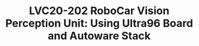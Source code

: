 ---
categories:
- lvc20
description: Autonomous vehicles are becoming a part of normal life as companies,
  universities and foundations are heavily investing in projects to aid its research
  and development. One such initiative that has taken up wide acceptance by the automotive
  community is Autoware Foundation. This project supports self-driving mobility and
  has been adopted by over 100 companies and 40 vehicles. 96Boards, Autoware Foundation
  and its members (Xilinx, AutoCore) have teamed up to design an Autonomous driving
  solution using a customized Ultra96 Board and the Autoware stack. Using a distributed
  system design we will demonstrate some of the key autonomous driving features, which
  will also have the potential to be deployed as an ADAS module.<br /> <br /> The
  talk will describe in detail the design and implementation of the vision control
  unit of RoboCar covering the hardware, software features and performance capabilities.
  The vision perception unit performs the main perception tasks in autonomous driving
  including object detection, traffic light detection and self-parking. The algorithms
  and models are open source and have been implemented using Xilinx FPGAs on the Ultra96
  boards. The design of the functional nodes in the autonomous vehicle is distributed
  in nature with the nodes talking to each other over a Distributed Data Service layer
  as a messaging middleware and a real-time kernel to coordinate the actions. We also
  demonstrate the capability of Ultra96 MPSoC technology to handle multiple channels
  of LVDS real time camera and the integration with the Lidar/Radar point cloud fusion
  to feed into the decision making unit of the overall system.<br /> <br /> The presentation
  will also cover an Open source AI framework (XTA) used for object detection using
  Yolov3-tiny model. The details of image capture and algorithm processing of the
  vision perception pipeline will be presented along with the performance measurements
  in each phase of the pipeline. We will also be illustrating the ability of the stack
  to update the software components and designs through OTA. It is envisioned that
  the core AI engine will require regular updates with the latest training values;
  hence a built-in platform level mechanism supporting such capability is essential
  for real world deployment.
image: /assets/images/featured-images/lvc20/LVC20-202.png
session_id: LVC20-202
session_room: '[Track 1] IoT/Edge/Embedded'
session_slot:
  end_time: 2020-09-23 09:10
  start_time: 2020-09-23 08:45
session_speakers:
- speaker_bio: Ravikumar Chakaravarthy is an Executive at Xilinx Inc. He leads Open
    Source Software development at Xilinx including but not limited to Linux kernel,
    UBoot, OpenAMP, Xen, FreeRTOS, V4L, GStreamer, QEMU, Yocto, TVM/VTA, Autoware
    etc. He is currently leading AI/ML engines and acceleration stacks, System on
    Module solution stacks, Autonomous driving stacks, virtualization and container
    stack, VCU and multimedia software solutions, RFSoC, safety, security, platform
    management and driver development for Xilinx’s next generation MPSoC platforms.
    During two decades in the industry he has lead many projects in Embedded space
    spanning Data Centers, Storage, Aerospace and Defense, Wireless, Automotive, Multimedia
    and Imaging solutions.
  speaker_company: Xilinx Inc
  speaker_image: http://avatars.sched.co/6/a8/10526819/avatar.jpg.320x320px.jpg?a13
  speaker_name: Ravikumar Chakaravarthy
  speaker_position: Sr Director Software
  speaker_role: attendee, speaker
session_track: Automotive
tag: session
tags: Automotive
title: 'LVC20-202 RoboCar Vision Perception Unit: Using Ultra96 Board and Autoware
  Stack'
---